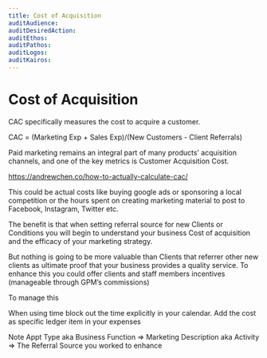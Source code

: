 ```yaml
---
title: Cost of Acquisition
auditAudience:
auditDesiredAction:
auditEthos:
auditPathos:
auditLogos:
auditKairos:
---
```


# Cost of Acquisition

CAC specifically measures the cost to acquire a customer.

CAC = (Marketing Exp + Sales Exp)/(New Customers - Client Referrals)

Paid marketing remains an integral part of many products’ acquisition channels, and one of the key metrics is Customer Acquisition Cost.

https://andrewchen.co/how-to-actually-calculate-cac/

This could be actual costs like buying google ads or sponsoring a local competition or the hours spent on creating marketing material to post to Facebook, Instagram, Twitter etc.

The benefit is that when setting referral source for new Clients or Conditions you will begin to understand your business Cost of acquisition and the efficacy of your marketing strategy.

But nothing is going to be more valuable than Clients that referrer other new clients as ultimate proof that your business provides a quality service. To enhance this you could offer clients and staff members incentives (manageable through GPM’s commissions)

To manage this

When using time block out the time explicitly in your calendar.
Add the cost as specific ledger item in your expenses

Note
Appt Type aka Business Function => Marketing
Description aka Activity => The Referral Source you worked to enhance
